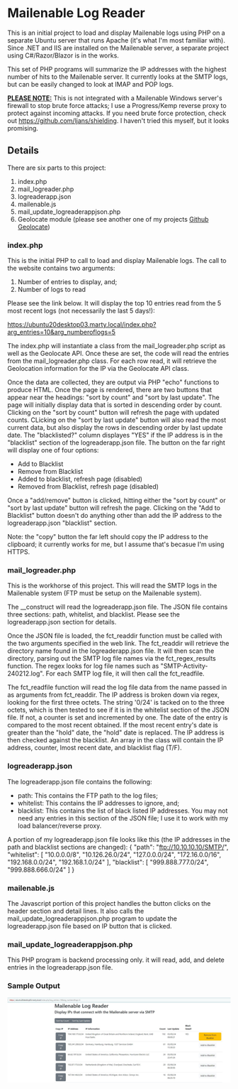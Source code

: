 # Mailenable Log Reader

This is an initial project to load and display Mailenable logs using PHP on a separate Ubuntu server that runs Apache (it's what I'm most familiar with). Since .NET and IIS are installed on the Mailenable server, a separate project using C#/Razor/Blazor is in the works. 

This set of PHP programs will summarize the IP addresses with the highest number of hits to the Mailenable server. It currently looks at the SMTP logs, but can be easily changed to look at IMAP and POP logs.

<b><u>PLEASE NOTE:</u></b> This is not integrated with a Mailenable Windows server's firewall to stop brute force attacks; I use a Progress/Kemp reverse proxy to protect against incoming attacks. If you need brute force protection, check out https://github.com/ljans/shielding. I haven't tried this myself, but it looks promising.

## Details
There are six parts to this project:
1. index.php
2. mail_logreader.php
3. logreaderapp.json
4. mailenable.js
5. mail_update_logreaderappjson.php
6. Geolocate module (please see another one of my projects [Github Geolocate](https://github.com/mosterho/GeoLocate))

### index.php
This is the initial PHP to call to load and display Mailenable logs. The call to the website contains two arguments:
1. Number of entries to display, and;
2. Number of logs to read

Please see the link below. It will display the top 10 entries read from the 5 most recent logs (not necessarily the last 5 days!):

https://ubuntu20desktop03.marty.local/index.php?arg_entries=10&arg_numberoflogs=5

The index.php will instantiate a class from the mail_logreader.php script as well as the Geolocate API. Once these are set, the code will read the entries from the mail_logreader.php class. For each row read, it will retrieve the Geolocation information for the IP via the Geolocate API class. 

Once the data are collected, they are output via PHP "echo" functions to produce HTML. Once the page is rendered, there are two buttons that appear near the headings: "sort by count" and "sort by last update". The page will initially display data that is sorted in descending order by count. Clicking on the "sort by count" button will refresh the page with updated counts. CLicking on the "sort by last update" button will also read the most current data, but also display the rows in descending order by last update date. The "blacklisted?" column displayes "YES" if the IP address is in the "blacklist" section of the logreaderapp.json file. The button on the far right will display one of four options:
* Add to Blacklist
* Remove from Blacklist
* Added to blacklist, refresh page (disabled)
* Removed from Blacklist, refresh page (disabled)

Once a "add/remove" button is clicked, hitting either the "sort by count" or "sort by last update" button will refresh the page. Clicking on the "Add to Blacklist" button doesn't do anything other than add the IP address to the logreaderapp.json "blacklist" section.

Note: the "copy" button the far left should copy the IP address to the clipboard; it currently works for me, but I assume that's becasue I'm using HTTPS.

### mail_logreader.php 
This is the workhorse of this project. This will read the SMTP logs in the Mailenable system (FTP must be setup on the Mailenable system). 

The __construct will read the logreaderapp.json file. The JSON file contains three sections: path, whitelist, and blacklist. Please see the logreaderapp.json section for details.

Once the JSON file is loaded, the fct_readdir function must be called with the two arguments specified in the web link. The fct_readdir will retrieve the directory name found in the logreaderapp.json file. It will then scan the directory, parsing out the SMTP log file names via the fct_regex_results function. The regex looks for log file names such as "SMTP-Activity-240212.log". For each SMTP log file, it will then call the fct_readfile.

The fct_readfile function will read the log file data from the name passed in as arguments from fct_readdir. The IP address is broken down via regex, looking for the first three octets. The string '0/24' is tacked on to the three octets, which is then tested to see if it is in the whitelist section of the JSON file. If not, a counter is set and incremented by one. The date of the entry is compared to the most recent obtained. If the most recent entry's date is greater than the "hold" date, the "hold" date is replaced. The IP address is then checked against the blacklist. An array in the class will contain the IP address, counter, lmost recent date, and blacklist flag (T/F).

### logreaderapp.json
The logreaderapp.json file contains the following:
- path: This contains the FTP path to the log files;
- whitelist: This contains the IP addresses to ignore, and;
- blacklist: This contains the list of black listed IP addresses. You may not need any entries in this section of the JSON file; I use it to work with my load balancer/reverse proxy.

A portion of my logreaderapp.json file looks like this (the IP addresses in the path and blacklist sections are changed):
{
  "path": "ftp://10.10.10.10/SMTP/",
    "whitelist": [
    "10.0.0.0/8",
    "10.126.26.0/24",
    "127.0.0.0/24",
    "172.16.0.0/16",
    "192.168.0.0/24",
    "192.168.1.0/24"
  ],
  "blacklist": [
    "999.888.777.0/24",
    "999.888.666.0/24"
  ]
}

### mailenable.js
The Javascript portion of this project handles the button clicks on the header section and detail lines. It also calls the mail_update_logreaderappjson.php program to update the logreaderapp.json file based on IP button that is clicked.

### mail_update_logreaderappjson.php
This PHP program is backend processing only. it will read, add, and delete entries in the logreaderapp.json file.

### Sample Output

![Sample Output](Sample_webpage_4.JPG)